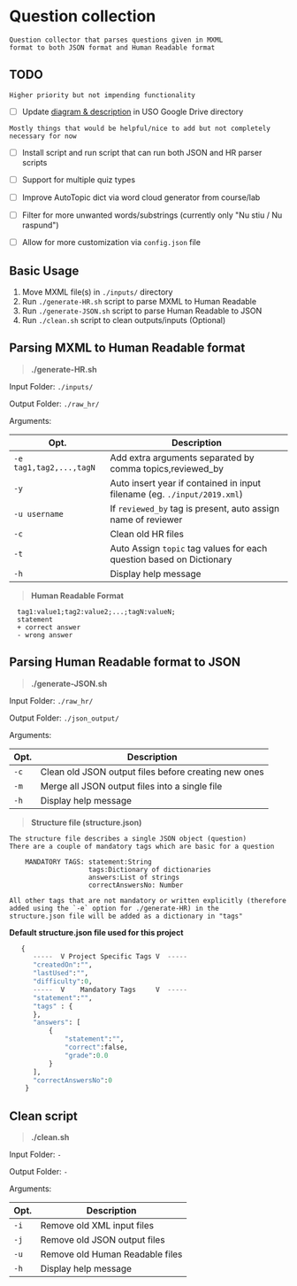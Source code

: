 # Question collection

    Question collector that parses questions given in MXML 
    format to both JSON format and Human Readable format
    
## TODO

`Higher priority but not impending functionality`
- [ ] Update [diagram & description](https://docs.google.com/document/d/1DNxUeg9AO2ejrw2RFQzYi7kO0eiYQOsAQjMJmb_iclo/edit) in USO Google Drive directory

`Mostly things that would be helpful/nice to add but not completely necessary for now`
- [ ] Install script and run script that can run both JSON and HR parser scripts
- [ ] Support for multiple quiz types
- [ ] Improve AutoTopic dict via word cloud generator from course/lab
- [ ] Filter for more unwanted words/substrings (currently only "Nu stiu / Nu raspund")
- [ ] Allow for more customization via `config.json` file


## Basic Usage

  1) Move MXML file(s) in `./inputs/` directory
  2) Run `./generate-HR.sh` script to parse MXML to Human Readable
  3) Run `./generate-JSON.sh` script to parse Human Readable to JSON
  4) Run `./clean.sh` script to clean outputs/inputs (Optional)
  
## Parsing MXML to Human Readable format

> **./generate-HR.sh**

  Input Folder: `./inputs/`
  
  Output Folder: `./raw_hr/`
  
  Arguments:

|Opt.|Description |
|---|---|
|`-e tag1,tag2,...,tagN` | Add extra arguments separated by comma topics,reviewed_by
|`-y` | Auto insert year if contained in input filename (eg. `./input/2019.xml`)  
|`-u username` | If `reviewed_by` tag is present, auto assign name of reviewer 
|`-c`| Clean old HR files 
|`-t`| Auto Assign `topic` tag values for each question based on Dictionary 
|`-h` | Display help message

> **Human Readable Format**
``` 
  tag1:value1;tag2:value2;...;tagN:valueN;
  statement
  + correct answer
  - wrong answer
```
## Parsing Human Readable format to JSON

> **./generate-JSON.sh**

  Input Folder: `./raw_hr/`
  
  Output Folder: `./json_output/`
  
  Arguments:

|Opt.|Description |
|---|---|
|`-c` | Clean old JSON output files before creating new ones
|`-m` | Merge all JSON output files into a single file
|`-h` | Display help message

> **Structure file (structure.json)**

    The structure file describes a single JSON object (question)
    There are a couple of mandatory tags which are basic for a question

        MANDATORY TAGS: statement:String
                        tags:Dictionary of dictionaries
                        answers:List of strings
                        correctAnswersNo: Number
    
    All other tags that are not mandatory or written explicitly (therefore
    added using the `-e` option for ./generate-HR) in the 
    structure.json file will be added as a dictionary in "tags"
    
**Default structure.json file used for this project**
```python
   {
      -----  V Project Specific Tags V  -----
      "createdOn":"",
      "lastUsed":"",
      "difficulty":0,
      -----  V    Mandatory Tags     V  -----
      "statement":"",
      "tags" : {
      },
      "answers": [
          {
              "statement":"", 
              "correct":false, 
              "grade":0.0 
          }
      ],
      "correctAnswersNo":0
    }
```

## Clean script

> **./clean.sh**

  Input Folder: `-`
  
  Output Folder: `-`
  
  Arguments:
  
|Opt.|Description |
|---|---|
|`-i` | Remove old XML input files
|`-j` | Remove old JSON output files
|`-u` | Remove old Human Readable files
|`-h` | Display help message

